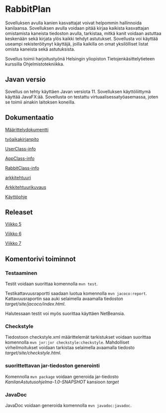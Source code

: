 # RabbitPlan

Sovelluksen avulla kanien kasvattajat voivat helpommin hallinnoida kanilaansa. Sovelluksen avulla voidaan pitää kirjaa kaikista kasvattajan omistamista kaneista 
tiedoston avulla, tarkistaa, mitkä kanit voidaan astuttaa keskenään sekä kirjata ylös kaikki tehdyt astutukset. Sovellusta voi käyttää useampi 
rekisteröitynyt käyttäjä, joilla kaikilla on omat yksilölliset listat omista kaneista sekä astutuksista.

Sovellus toimii harjoitustyönä Helsingin yliopiston Tietojenkäsittelytieteen kurssilla Ohjelmistotekniikka. 

## Javan versio

Sovellus on tehty käyttäen Javan versiota 11. Sovelluksen käyttöliittymä käyttää JavaFX:ää. Sovellusta on testattu virtuaalisessatyöasemassa, joten se toimii ainakin laitoksen koneilla.

## Dokumentaatio

[Määrittelydokumentti](https://github.com/kirsihel/ot-harjoitustyo/blob/master/dokumentaatio/m%C3%A4%C3%A4rittelydokumentti.md)

[työaikakirjanpito](https://github.com/kirsihel/ot-harjoitustyo/blob/master/dokumentaatio/ty%C3%B6aikakirjanpito.md)

[UserClass-info](https://github.com/kirsihel/ot-harjoitustyo/blob/master/dokumentaatio/UserClass-info.md)

[AppClass-info](https://github.com/kirsihel/ot-harjoitustyo/blob/master/dokumentaatio/AppClass-info.md)

[RabbitClass-info](https://github.com/kirsihel/ot-harjoitustyo/blob/master/dokumentaatio/RabbitClass-info.md)

[arkkitehtuuri](https://github.com/kirsihel/ot-harjoitustyo/blob/master/dokumentaatio/arkkitehtuuri.md)

[Arkkitehtuurikuvaus](https://github.com/kirsihel/ot-harjoitustyo/blob/master/dokumentaatio/arkkitehtuurikuvaus.md)

[Käyttöohje](https://github.com/kirsihel/ot-harjoitustyo/blob/master/dokumentaatio/kayttoohje.md)

## Releaset

[Viikko 5](https://github.com/kirsihel/ot-harjoitustyo/releases/tag/Viikko5)

[Viikko 6](https://github.com/kirsihel/ot-harjoitustyo/releases/tag/Viikko6)

[Viikko 7](https://github.com/kirsihel/ot-harjoitustyo/releases/tag/Viikko7)

## Komentorivi toiminnot

### Testaaminen

Testit voidaan suorittaa komennolla `mvn test`.

Testikattavuusraportti saadaan luotua komennolla `mvn jacoco:report`. Kattavuusraportin saa auki selaimella avaamalla tiedoston *target/site/jacoco/index.html*.

Halutessaan testit voi myös suorittaa käyttäen NetBeansia.

### Checkstyle

Tiedostoon checkstyle.xml määrittelemät tarkistukset voidaan suorittaa komennolla `mvn jxr:jxr checkstyle:checkstyle`. Mahdolliset virheilmoitukset voidaan tarkistaa selaimella avaamalla tiedosto *target/site/checkstyle.html*.

### suorittettavan jar-tiedoston generointi

Komennolla `mvn package` voidaan generoida jar-tiedosto *KanilanAstutusohjelma-1.0-SNAPSHOT* kansioon *target*

### JavaDoc

JavaDoc voidaan generoida komennolla `mvn javadoc:javadoc`.
